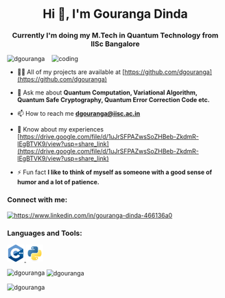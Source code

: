 <h1 align="center">Hi 👋, I'm Gouranga Dinda</h1>
<h3 align="center">Currently I'm doing my M.Tech in Quantum Technology from IISc Bangalore</h3>

<img align="right" alt="coding" width="400" src="https://scitechdaily.com/images/Superconducting-Quantum-Processor-Circuits-scaled.jpg">

<p align="left"> <img src="https://komarev.com/ghpvc/?username=dgouranga&label=Profile%20views&color=0e75b6&style=flat" alt="dgouranga" /> </p>

- 👨‍💻 All of my projects are available at [https://github.com/dgouranga](https://github.com/dgouranga)

- 💬 Ask me about **Quantum Computation,
Variational Algorithm,
Quantum Safe Cryptography,
Quantum Error Correction Code etc.**

- 📫 How to reach me **dgouranga@iisc.ac.in**

- 📄 Know about my experiences [https://drive.google.com/file/d/1uJrSFPAZwsSoZHBeb-ZkdmR-lEgBTVK9/view?usp=share_link](https://drive.google.com/file/d/1uJrSFPAZwsSoZHBeb-ZkdmR-lEgBTVK9/view?usp=share_link)

- ⚡ Fun fact **I like to think of myself as someone with a good sense of humor and a lot of patience.**

<h3 align="left">Connect with me:</h3>
<p align="left">
<a href="https://linkedin.com/in/https://www.linkedin.com/in/gouranga-dinda-466136a0" target="blank"><img align="center" src="https://raw.githubusercontent.com/rahuldkjain/github-profile-readme-generator/master/src/images/icons/Social/linked-in-alt.svg" alt="https://www.linkedin.com/in/gouranga-dinda-466136a0" height="30" width="40" /></a>
</p>

<h3 align="left">Languages and Tools:</h3>
<p align="left"> <a href="https://www.w3schools.com/cpp/" target="_blank" rel="noreferrer"> <img src="https://raw.githubusercontent.com/devicons/devicon/master/icons/cplusplus/cplusplus-original.svg" alt="cplusplus" width="40" height="40"/> </a> <a href="https://www.python.org" target="_blank" rel="noreferrer"> <img src="https://raw.githubusercontent.com/devicons/devicon/master/icons/python/python-original.svg" alt="python" width="40" height="40"/> </a> </p>

<p><img align="left" src="https://github-readme-stats.vercel.app/api/top-langs?username=dgouranga&show_icons=true&locale=en&layout=compact" alt="dgouranga" /></p>

<p>&nbsp;<img align="center" src="https://github-readme-stats.vercel.app/api?username=dgouranga&show_icons=true&locale=en" alt="dgouranga" /></p>

<p><img align="center" src="https://github-readme-streak-stats.herokuapp.com/?user=dgouranga&" alt="dgouranga" /></p>



